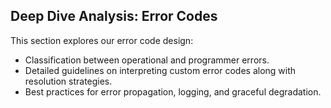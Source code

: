 ## Deep Dive Analysis: Error Codes

This section explores our error code design:
- Classification between operational and programmer errors.
- Detailed guidelines on interpreting custom error codes along with resolution strategies.
- Best practices for error propagation, logging, and graceful degradation.
